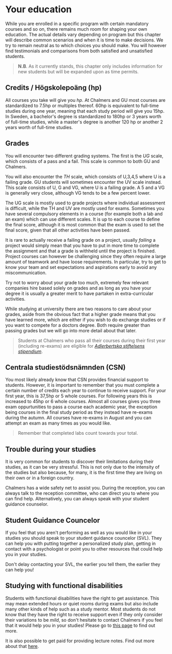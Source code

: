# Your education

While you are enrolled in a specific program with certain mandatory courses and so on, there remains much room for shaping your own education. The actual details vary depending on program but this chapter will describe common scenarios and when it is time to make decisions. We try to remain neutral as to which choices you should make. You will however find testimonials and comparisons from both satisfied and unsatisfied students.

> **N.B**. As it currently stands, this chapter only includes information for new students but will be expanded upon as time permits.

## Credits / Högskolepoäng (hp)

All courses you take will give you _hp_. At Chalmers and GU most courses are standardized to 7.5hp or multiples thereof. 60hp is equivalent to full-time studies during one year, meaning that each study period will give you 15hp. In Sweden, a bachelor's degree is standardized to 180hp or 3 years worth of full-time studies, while a master's degree is another 120 hp or another 2 years worth of full-time studies.

## Grades

You will encounter two different grading systems. The first is the _UG_ scale, which consists of a pass and a fail. This scale is common to both GU and Chalmers.

You will also encounter the _TH_ scale, which consists of U,3,4,5 where U is a failing grade. GU students will sometimes encounter the UV scale instead. This scale consists of U, G and VG, where U is a failing grade. A 5 and a VG is generally very close, although VG tends to be a few percent lower.

The UG scale is mostly used to grade projects where individual assessment is difficult, while the TH and UV are mostly used for exams. Sometimes you have several compulsory elements in a course (for example both a lab and an exam) which can use different scales. It is up to each course to define the final score, although it is most common that the exam is used to set the final score, given that all other activities have been passed.

It is rare to actually receive a failing grade on a project, usually _failing_ a project would simply mean that you have to put in more time to complete the assignment and that a grade is withheld until the project is finished. Project courses can however be challenging since they often require a large amount of teamwork and have loose requirements. In particular, try to get to know your team and set expectations and aspirations early to avoid any miscommunication.

Try not to worry about your grade too much, extremely few relevant companies hire based solely on grades and as long as you have your degree it is usually a greater merit to have partaken in extra-curricular activities.

While studying at university there are two reasons to care about your grades, aside from the obvious fact that a higher grade means that you have learned more, which are either if you wish to do exchange studies or if you want to compete for a doctors degree. Both require greater than passing grades but we will go into more detail about that later.

> Students at Chalmers who pass all their courses during their first year (including re-exams) are eligible for [_Adlerbertska stiftelsens stipendium_](https://www.chalmers.se/en/education/study-at-chalmers/student-life/scholarships-for-enrolled-students/adlerbert-foreign-student-hospitality-foundation/).

## Centrala studiestödsnämnden (CSN)

You most likely already know that CSN provides financial support to students. However, it is important to remember that you must complete a certain number of credits each year to continue to receive support. For your first year, this is 37,5hp or 5 whole courses. For following years this is increased to 45hp or 6 whole courses. Almost all courses gives you three exam oppurtunities to pass a course each academic year, the exception being courses in the final study period as they instead have re-exams during the autumn. All courses have re-exams in August and you can attempt an exam as many times as you would like.

> Remember that completed labs count towards your total.

## Trouble during your studies

It is very common for students to discover their limitations during their studies, as it can be very stressful. This is not only due to the intensity of the studies but also because, for many, it is the first time they are living on their own or in a foreign country.

Chalmers has a wide safety net to assist you. During the reception, you can always talk to the reception committee, who can direct you to where you can find help. Alternatively, you can always speak with your student guidance counselor.

## Student Guidance Councelor

If you feel that you aren't performing as well as you would like in your studies you should speak to your student guidance councelor (SVL). They can help you with putting together a personalized study plan, getting in contact with a psychologist or point you to other resources that could help you in your studies.

Don't delay contacting your SVL, the earlier you tell them, the earlier they can help you!

## Studying with functional disabilities

Students with functional disabilities have the right to get assistance. This may mean extended hours or quiet rooms during exams but also include many other kinds of help such as a study mentor. Most students do not know that they have the right to receive support even if they only consider their variations to be _mild_, so don't hesitate to contact Chalmers if you feel that it would help you in your studies! Please go to [this page](https://www.chalmers.se/en/education/student-support/studying-with-disabilities/) to find out more.

It is also possible to get paid for providing lecture notes. Find out more about that [here](https://www.chalmers.se/en/education/student-support/studying-with-disabilities/note-taking-support/).
